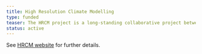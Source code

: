 ```yaml
---
title: High Resolution Climate Modelling
type: funded
teaser: The HRCM project is a long-standing collaborative project between the Met Office Hadley Centre and NCAS to use the global NWP model for climate simulations.
status: active
---
```


See [HRCM website](https://hrcm.ceda.ac.uk/) for further details.
